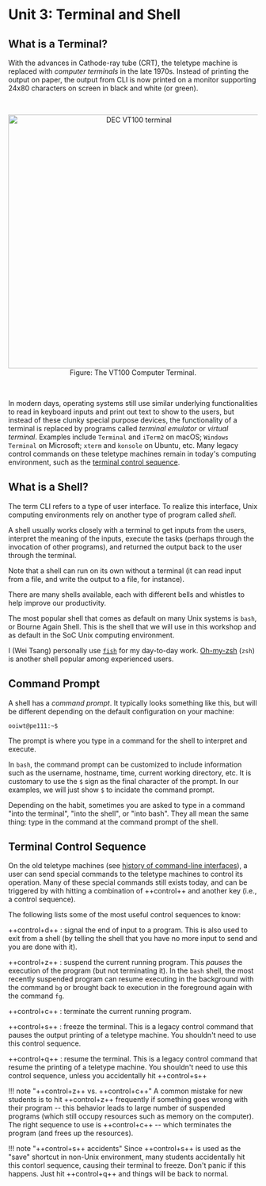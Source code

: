 # Unit 3: Terminal and Shell

## What is a Terminal?

With the advances in Cathode-ray tube (CRT), the teletype machine 
is replaced with _computer terminals_ in the late 1970s.  Instead of
printing the output on paper, the output from CLI is now printed
on a monitor supporting 24x80 characters on screen in black and 
white (or green).

<br><div align=center>
<a title="Jason Scott / CC BY (https://creativecommons.org/licenses/by/2.0)" href="https://commons.wikimedia.org/wiki/File:DEC_VT100_terminal.jpg"><img width="512" alt="DEC VT100 terminal" src="https://upload.wikimedia.org/wikipedia/commons/thumb/9/99/DEC_VT100_terminal.jpg/512px-DEC_VT100_terminal.jpg"></a>
<br>Figure: The VT100 Computer Terminal.
</div><br>

In modern days, operating systems still use similar underlying 
functionalities to read in keyboard inputs and print out text 
to show to the users, but instead of these clunky special
purpose devices, the functionality of a terminal is replaced
by programs called _terminal emulator_ or _virtual terminal_.
Examples include `Terminal` and `iTerm2` on macOS; `Windows Terminal`
on Microsoft; `xterm` and `konsole` on Ubuntu, etc.
Many legacy control commands on these teletype machines remain
in today's computing environment, such as the [terminal control 
sequence](ctrl-seq.md).

## What is a Shell?

The term CLI refers to a type of user interface.  To realize this 
interface, Unix computing environments rely on another type of
program called _shell_.  

A shell usually works closely with a terminal to get inputs from the
users, interpret the meaning of the inputs, execute the tasks
(perhaps through the invocation of other programs), and returned the
output back to the user through the terminal.

Note that a shell can run on its own without a 
terminal (it can read input from a file, and write the output to a
file, for instance).

There are many shells available, each with different bells and 
whistles to help improve our productivity.  

The most popular shell that comes as default on many Unix systems
is `bash`, or Bourne Again Shell.  This is the shell that we will
use in this workshop and as default in the SoC Unix computing environment.

I (Wei Tsang) personally use [`fish`](https://fishshell.com/) for 
my day-to-day work.  [Oh-my-zsh](https://ohmyz.sh/) (`zsh`) is 
another shell popular among experienced users.

## Command Prompt

A shell has a _command prompt_. It typically looks something like this, but will be different depending on the default configuration on your machine:
```
ooiwt@pe111:~$
```

The prompt is where you type in a command for the shell to interpret and execute.  

In `bash`, the command prompt can be customized to include information such as the username, hostname, time, current working directory, etc.  It is customary to use the `$` sign as the final character of the prompt.  In our examples, we will just show `$` to incidate the command prompt.

Depending on the habit, sometimes you are asked to type in a command "into the terminal", "into the shell", or "into bash".  They all mean the same thing: type in the command at the command prompt of the shell.

## Terminal Control Sequence

On the old teletype machines (see [history of command-line interfaces](shell.md)), a user can send special commands to 
the teletype machines to control its operation.  Many of these
special commands still exists today, and can be triggered by
with hitting a combination of ++control++ and another key (i.e.,
a control sequence). 

The following lists some of the most useful control sequences
to know:

++control+d++
:   signal the end of input to a program.  This is also used
    to exit from a shell (by telling the shell that you have no more input
    to send and you are done with it).

++control+z++
:   suspend the current running program.  This _pauses_ the execution
    of the program (but not terminating it).  In the `bash` shell, the most recently suspended program can resume executing in the background with the command `bg` or brought back to execution in the foreground again with the command `fg`.   

++control+c++
:   terminate the current running program.

++control+s++
:   freeze the terminal.  This is a legacy control command that pauses the output printing of a teletype machine.  You shouldn't need to use this control sequence.

++control+q++
:   resume the terminal.  This is a legacy control command that resume the printing of a teletype machine.  You shouldn't need to use this control sequence, unless you accidentally hit ++control+s++


!!! note "++control+z++ vs. ++control+c++"
    A common mistake for new students is to hit ++control+z++ frequently if something goes wrong with their program -- this behavior leads to large number of suspended programs (which still occupy resources such as memory on the computer).  The right sequence to use is ++control+c++ -- which terminates the program (and frees up the resources).

!!! note "++control+s++ accidents"
    Since ++control+s++ is used as the "save" shortcut in non-Unix environment, many students accidentally hit this contorl sequence, causing their terminal to freeze.  Don't panic if this happens.  Just hit ++control+q++ and things will be back to normal.

